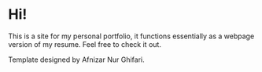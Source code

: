 # Hi! 

This is a site for my personal portfolio, it functions essentially as a webpage version of my resume. Feel free to check it out.

Template designed by Afnizar Nur Ghifari.
